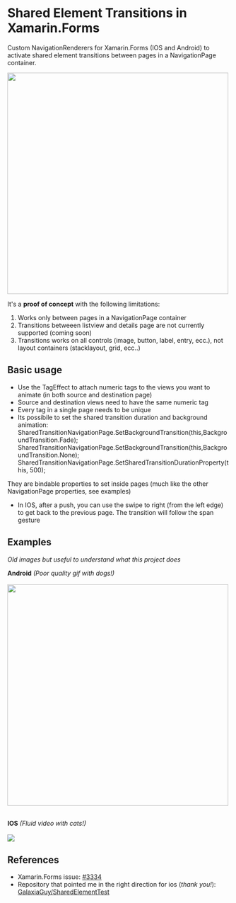 # Shared Element Transitions in Xamarin.Forms
Custom NavigationRenderers for Xamarin.Forms (IOS and Android) to activate shared element transitions between pages in a NavigationPage container.

<img src="http://www.evolutionlab.it/github/transition_droid_new.gif" height="500">

It's a <b>proof of concept</b> with the following limitations:

1) Works only between pages in a NavigationPage container
2) Transitions betweeen listview and details page are not currently supported (coming soon)
3) Transitions works on all controls (image, button, label, entry, ecc.), not layout containers (stacklayout, grid, ecc..)

## Basic usage

- Use the TagEffect to attach numeric tags to the views you want to animate (in both source and destination page)
- Source and destination views need to have the same numeric tag
- Every tag in a single page needs to be unique
- Its possibile to set the shared transition duration and background animation:
SharedTransitionNavigationPage.SetBackgroundTransition(this,BackgroundTransition.Fade);
SharedTransitionNavigationPage.SetBackgroundTransition(this,BackgroundTransition.None);
SharedTransitionNavigationPage.SetSharedTransitionDurationProperty(this, 500);

They are bindable properties to set inside pages (much like the other NavigationPage properties, see examples)

- In IOS, after a push, you can use the swipe to right (from the left edge) to get back to the previous page. The transition will follow the span gesture

## Examples
*Old images but useful to understand what this project does*

**Android** *(Poor quality gif with dogs!)*<br><br>
<img src="http://www.evolutionlab.it/github/transition_droid_new.gif" height="500">
<br><br>

**IOS** *(Fluid video with cats!)*<br><br>
<a href="https://www.youtube.com/watch?v=A826mg30D74" target="_blank"><img src="https://img.youtube.com/vi/A826mg30D74/0.jpg"></a>

## References

- Xamarin.Forms issue: <a href="https://github.com/xamarin/Xamarin.Forms/issues/3334">#3334</a>
- Repository that pointed me in the right direction for ios (*thank you!*): <a href="https://github.com/GalaxiaGuy/SharedElementTest">GalaxiaGuy/SharedElementTest</a>


